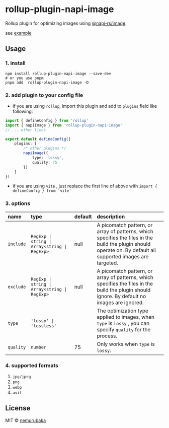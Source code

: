 # rollup-plugin-napi-image
Rollup plugin for optimizing images using [@napi-rs/image](https://github.com/Brooooooklyn/Image).

see [example](../playground/)

## Usage

### 1. install

```shell
npm install rollup-plugin-napi-image --save-dev
# or you use pnpm 
pnpm add  rollup-plugin-napi-image -D
```

### 2. add plugin to your config file

- if you are using `rollup`, import this plugin and add to `plugins` field like following:

```typescript
import { defineConfig } from 'rollup'
import { napiImage } from 'rollup-plugin-napi-image'
// ... other lines

export default defineConfig({
    plugins: [
        /* other plugins */
        napiImage({
            type: 'lossy',
            quality: 75
        })
    ]
})

```

- if you are using `vite` , just replace the first line of above with `import { defineConfig } from 'vite'`


### 3. options

| name | type  | default  | description |
| :-   | :-    |  :-      | :-          |
|`include` | `RegExp \| string \| Array<string \| RegExp>`  | null | A picomatch pattern, or array of patterns, which specifies the files in the build the plugin should operate on. By default all supported images are targeted. |
| `exclude` | `RegExp \| string \| Array<string \| RegExp>` | null | A picomatch pattern, or array of patterns, which specifies the files in the build the plugin should ignore. By default no images are ignored. |
| `type` | `'lossy' \| 'lossless'` | | The optimization type applied to images, when `type` is `lossy` , you can specify `quality` for the process. |
| `quality` | `number` | 75 | Only works when `type` is `lossy`. |

### 4. supported formats

1. `jpg/jpeg`
2. `png`
3. `webp` 
4. `avif`

## License

MIT &copy; [nemurubaka](https://github.com/cijiugechu)
